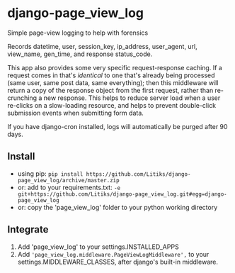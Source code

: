 # django-page_view_log
Simple page-view logging to help with forensics

Records datetime, user, session_key, ip_address, user_agent, url, view_name, gen_time, and response status_code.

This app also provides some very specific request-response caching. If a request comes in that's *identical* to one that's already being processed (same user, same post data, same everything); then this middleware will return a copy of the response object from the first request, rather than re-crunching a new response. This helps to reduce server load when a user re-clicks on a slow-loading resource, and helps to prevent double-click submission events when submitting form data.

If you have django-cron installed, logs will automatically be purged after 90 days.


Install
-------

- using pip: `pip install https://github.com/Litiks/django-page_view_log/archive/master.zip`
- or: add to your requirements.txt: `-e git+https://github.com/Litiks/django-page_view_log.git#egg=django-page_view_log`
- or: copy the 'page_view_log' folder to your python working directory


Integrate
---------

1. Add 'page_view_log' to your settings.INSTALLED_APPS
2. Add `'page_view_log.middleware.PageViewLogMiddleware',` to your settings.MIDDLEWARE_CLASSES, after django's built-in middleware.


